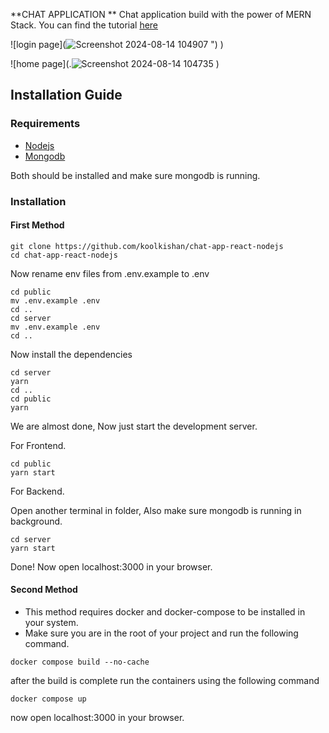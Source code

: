 **CHAT APPLICATION  **
Chat application build with the power of MERN Stack. You can find the tutorial [here](https://www.youtube.com/watch?v=otaQKODEUFs)


![login page](![Screenshot 2024-08-14 104907](https://github.com/user-attachments/assets/2b474bbd-042b-4867-a4f6-215e411af71b)
")
)

![home page](.![Screenshot 2024-08-14 104735](https://github.com/user-attachments/assets/dd2c1c78-78a8-44bd-b558-88136df2bf9d)
)

## Installation Guide

### Requirements
- [Nodejs](https://nodejs.org/en/download)
- [Mongodb](https://www.mongodb.com/docs/manual/administration/install-community/)

Both should be installed and make sure mongodb is running.
### Installation

#### First Method
```shell
git clone https://github.com/koolkishan/chat-app-react-nodejs
cd chat-app-react-nodejs
```
Now rename env files from .env.example to .env
```shell
cd public
mv .env.example .env
cd ..
cd server
mv .env.example .env
cd ..
```

Now install the dependencies
```shell
cd server
yarn
cd ..
cd public
yarn
```
We are almost done, Now just start the development server.

For Frontend.
```shell
cd public
yarn start
```
For Backend.

Open another terminal in folder, Also make sure mongodb is running in background.
```shell
cd server
yarn start
```
Done! Now open localhost:3000 in your browser.

#### Second Method
- This method requires docker and docker-compose to be installed in your system.
- Make sure you are in the root of your project and run the following command.

```shell
docker compose build --no-cache
```
after the build is complete run the containers using the following command
```shell
docker compose up
```
now open localhost:3000 in your browser.
